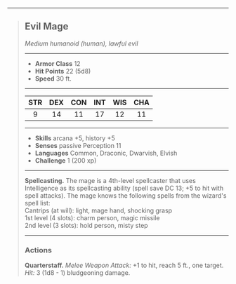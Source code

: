 ***
> ## Evil Mage
> *Medium humanoid (human), lawful evil*
> 
> ***
> 
> - **Armor Class** 12
> - **Hit Points** 22 (5d8)
> - **Speed** 30 ft.
> 
> ***
> 
> |STR|DEX|CON|INT|WIS|CHA|
> |:---:|:---:|:---:|:---:|:---:|:---:|
> |9|14|11|17|12|11|
> 
> ***
> 
> - **Skills** arcana +5, history +5
> - **Senses** passive Perception 11
> - **Languages** Common, Draconic, Dwarvish, Elvish
> - **Challenge** 1 (200 xp)
> 
> ***
> 
> **Spellcasting.** The mage is a 4th-level spellcaster that uses Intelligence as its spellcasting ability (spell save DC 13; +5 to hit with spell attacks). The mage knows the following spells from the wizard's spell list:  
> Cantrips (at will): light, mage hand, shocking grasp  
> 1st level (4 slots): charm person, magic missile  
> 2nd level (3 slots): hold person, misty step
> 
> ***
> 
> ### Actions
> **Quarterstaff.** *Melee Weapon Attack:* +1 to hit, reach 5 ft., one target. *Hit:* 3 (1d8 - 1) bludgeoning damage.